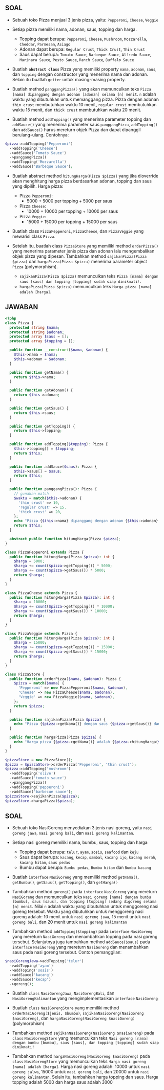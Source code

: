 ## SOAL

- Sebuah toko Pizza menjual 3 jenis pizza, yaitu: `Pepperoni`, `Cheese`, `Veggie`

- Setiap pizza memiliki nama, adonan, saus, topping dan harga. 
  - Topping dapat berupa: `Pepperoni`, `Cheese`, `Mushroom`, `Mozzarella`, `Cheddar`, `Parmesan`, `Asiago`
  - Adonan dapat berupa: `Regular Crust`, `Thick Crust`, `Thin Crust`
  - Saus dapat berupa: `Tomato Sauce`, `Barbeque Sauce`, `Alfredo Sauce`, `Marinara Sauce`, `Pesto Sauce`, `Ranch Sauce`, `Buffalo Sauce`

- Buatlah __`abstract class`__ Pizza yang memiliki property `nama`, `adonan`, `saus`, dan `topping` dengan constructor yang menerima nama dan adonan. Selain itu buatlah `getter` untuk masing-masing property.

- Buatlah method `panggangPizza()` yang akan memunculkan teks `Pizza [nama] dipanggang dengan adonan [adonan] selama [n] menit`. `n` adalah waktu yang dibutuhkan untuk memanggang pizza. Pizza dengan adonan `thin crust` membutuhkan waktu 10 menit, `regular crust` membutuhkan waktu 15 menit, dan `thick crust` membutuhkan waktu 20 menit.

- Buatlah method `addTopping()` yang menerima parameter topping dan `addSauce()` yang menerima parameter saus.`panggangPizza`, `addTopping()` dan `addSauce()` harus mereturn objek Pizza dan dapat dipanggil berulang-ulang. Contohnya:

```php
$pizza->addTopping('Pepperoni')
  ->addTopping('Cheese')
  ->addSauce('Tomato Sauce')
  ->panggangPizza()
  ->addTopping('Mozzarella')
  ->addSauce('Barbeque Sauce');
```

- Buatlah abstract method `hitungHarga(Pizza $pizza)` yang jika dioverride akan menghitung harga pizza berdasarkan adonan, topping dan saus yang dipilih. Harga pizza:
  - Pizza `Pepperoni`:
    - 5000 + 5000 per topping + 5000 per saus
  - Pizza `Cheese`:
    - 10000 + 10000 per topping + 10000 per saus
  - Pizza `Veggie`:
    - 15000 + 15000 per topping + 15000 per saus

- Buatlah class `PizzaPepperoni`, `PizzaCheese`, dan `PizzaVeggie` yang mewarisi class `Pizza`. 

- Setelah itu, buatlah class `PizzaStore` yang memiliki method `orderPizza()` yang menerima parameter jenis pizza dan adonan lalu mengembalikan objek pizza yang dipesan. Tambahkan method `sajikanPizza(Pizza $pizza)` dan `hargaPizza(Pizza $pizza)` menerima parameter object `Pizza` (polymorphism).
  - `sajikanPizza(Pizza $pizza)` memunculkan teks `Pizza [nama] dengan saus [saus] dan topping [topping] sudah siap dinikmati!`.
  - `hargaPizza(Pizza $pizza)` memunculkan teks `Harga pizza [nama] adalah [harga]`.

## JAWABAN

```php
<?php
class Pizza {
  protected string $nama;
  protected string $adonan;
  protected array $saus = [];
  protected array $topping = [];

  public function __construct($nama, $adonan) {
    $this->nama = $nama;
    $this->adonan = $adonan;
  }

  public function getNama() {
    return $this->nama;
  }

  public function getAdonan() {
    return $this->adonan;
  }

  public function getSaus() {
    return $this->saus;
  }

  public function getTopping() {
    return $this->topping;
  }

  public function addTopping($topping): Pizza {
    $this->topping[] = $topping;
    return $this;
  }

  public function addSauce($saus): Pizza {
    $this->saus[] = $saus;
    return $this;
  }

  public function panggangPizza(): Pizza {
    // gunakan match
    $waktu = match($this->adonan) {
      'thin crust' => 10,
      'regular crust' => 15,
      'thick crust' => 20,
    };
    echo "Pizza {$this->nama} dipanggang dengan adonan {$this->adonan} selama {$waktu} menit" . PHP_EOL;
    return $this;
  }

  abstract public function hitungHarga(Pizza $pizza);
}

class PizzaPepperoni extends Pizza {
  public function hitungHarga(Pizza $pizza): int {
    $harga = 5000;
    $harga += count($pizza->getTopping()) * 5000;
    $harga += count($pizza->getSaus()) * 5000;
    return $harga;
  }
}

class PizzaCheese extends Pizza {
  public function hitungHarga(Pizza $pizza): int {
    $harga = 10000;
    $harga += count($pizza->getTopping()) * 10000;
    $harga += count($pizza->getSaus()) * 10000;
    return $harga;
  }
}

class PizzaVeggie extends Pizza {
  public function hitungHarga(Pizza $pizza): int {
    $harga = 15000;
    $harga += count($pizza->getTopping()) * 15000;
    $harga += count($pizza->getSaus()) * 15000;
    return $harga;
  }
}

class PizzaStore {
  public function orderPizza($nama, $adonan): Pizza {
    $pizza = match($nama) {
      'Pepperoni' => new PizzaPepperoni($nama, $adonan),
      'Cheese' => new PizzaCheese($nama, $adonan),
      'Veggie' => new PizzaVeggie($nama, $adonan),
    };
    return $pizza;
  }

  public function sajikanPizza(Pizza $pizza) {
    echo "Pizza {$pizza->getNama()} dengan saus {$pizza->getSaus()} dan topping {$pizza->getTopping()} sudah siap dinikmati!" . PHP_EOL;
  }

  public function hargaPizza(Pizza $pizza) {
    echo "Harga pizza {$pizza->getNama()} adalah {$pizza->hitungHarga($pizza)}" . PHP_EOL;
  }
}

$pizzaStore = new PizzaStore();
$pizza = $pizzaStore->orderPizza('Pepperoni', 'thin crust');
$pizza->addTopping('mushroom')
  ->addTopping('olive')
  ->addSauce('tomato sauce')
  ->panggangPizza()
  ->addTopping('pepperoni')
  ->addSauce('barbecue sauce');
$pizzaStore->sajikanPizza($pizza);
$pizzaStore->hargaPizza($pizza);
```

## SOAL

- Sebuah toko NasiGoreng menyediakan 3 jenis nasi goreng, yaitu `nasi goreng jawa`, `nasi goreng bali`, dan `nasi goreng kalimantan`.

- Setiap nasi goreng memiliki nama, bumbu, saus, topping dan harga
  - Topping dapat berupa: `telur`, `ayam`, `sosis`, `seafood` dan `keju`
  - Saus dapat berupa: `kacang`, `kecap`, `sambal`, `kacang ijo`, `kacang merah`, `kacang hitam`, `saus pedas`
  - Bumbu dapat berupa: `Bumbu pedas`, `Bumbu hitam` dan `Bumbu kacang`

- Buatlah `interface` `NasiGoreng` yang memiliki method `getNama()`, `getBumbu()`, `getSaus()`, `getTopping()`, dan `getHarga()`

- Tambahkan method `goreng()` pada `interface` `NasiGoreng` yang mereturn `NasiGoreng` dan memunculkan teks `Nasi goreng [nama] dengan bumbu [bumbu], saus [saus], dan topping [topping] sedang digoreng selama [n] menit`. Nilai `n` adalah waktu yang dibutuhkan untuk menggoreng nasi goreng tersebut. Waktu yang dibutuhkan untuk menggoreng nasi goreng adalah: 10 menit untuk `nasi goreng jawa`, 15 menit untuk `nasi goreng bali`, dan 20 menit untuk `nasi goreng kalimantan`

- Tambahkan method `addTopping($topping)` pada `interface` `NasiGoreng` yang mereturn `NasiGoreng` dan menambahkan topping pada nasi goreng tersebut. Selanjutnya juga tambahkan method `addSauce($saus)` pada `interface` `NasiGoreng` yang mereturn `NasiGoreng` dan menambahkan saus pada nasi goreng tersebut. Contoh pemanggilan:

```php
$nasiGorengJawa->addTopping('telur')
  ->addTopping('ayam')
  ->addToping('sosis')
  ->addSauce('kacang')
  ->addSauce('kecap')
  ->goreng();
```

- Buatlah `class` `NasiGorengJawa`, `NasiGorengBali`, dan `NasiGorengKalimantan` yang mengimplementasikan `interface` `NasiGoreng`

- Buatlah `class` `NasiGorengStore` yang memiliki method `orderNasiGoreng($jenis, $bumbu)`, `sajikanNasiGoreng(NasiGoreng $nasiGoreng)`, dan `hargaNasiGoreng(NasiGoreng $nasiGoreng)` (polymorphism)

- Tambahkan method `sajikanNasiGoreng(NasiGoreng $nasiGoreng)` pada `class` `NasiGorengStore` yang memunculkan teks `Nasi goreng [nama] dengan bumbu [bumbu], saus [saus], dan topping [topping] sudah siap dinikmati!`

- Tambahkan method `hargaNasiGoreng(NasiGoreng $nasiGoreng)` pada `class` `NasiGorengStore` yang memunculkan teks `Harga nasi goreng [nama] adalah [harga]`. Harga nasi goreng adalah: 10000 untuk `nasi goreng jalwa`, 15000 untuk `nasi goreng bali`, dan 20000 untuk `nasi goreng kalimantan`. Selain itu, tambahkan harga topping dan saus. Harga topping adalah 5000 dan harga saus adalah 3000
